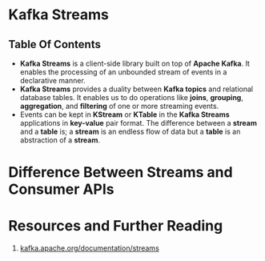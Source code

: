 # Kafka Streams

## Table Of Contents

- **Kafka Streams** is a client-side library built on top of **Apache Kafka**. It enables the processing of an unbounded stream of events in a declarative manner.
- **Kafka Streams** provides a duality between **Kafka topics** and relational database tables. It enables us to do operations like **joins**, **grouping**, **aggregation**, and **filtering** of one or more streaming events.
- Events can be kept in **KStream** or **KTable** in the **Kafka Streams** applications in **key-value** pair format. The difference between a **stream** and a **table** is; a **stream** is an endless flow of data but a **table** is an abstraction of a **stream**. 

# Difference Between Streams and Consumer APIs

# Resources and Further Reading

1. [kafka.apache.org/documentation/streams](https://kafka.apache.org/documentation/streams/)

